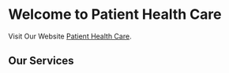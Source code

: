 # Welcome to Patient Health Care

Visit Our Website [Patient Health Care](https://github.com/facebook/create-react-app).

## Our Services

